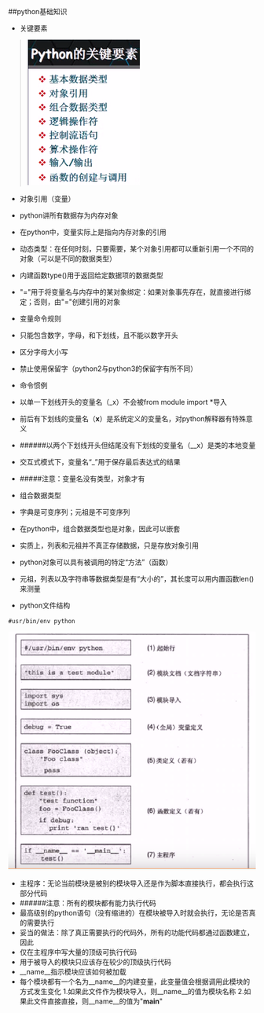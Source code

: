##python基础知识
- 关键要素
>![](image/2.png)
- 对象引用（变量）
 - python讲所有数据存为内存对象
 - 在python中，变量实际上是指向内存对象的引用
 - 动态类型：在任何时刻，只要需要，某个对象引用都可以重新引用一个不同的对象（可以是不同的数据类型）
 - 内建函数type()用于返回给定数据项的数据类型
 - "="用于将变量名与内存中的某对象绑定：如果对象事先存在，就直接进行绑定；否则，由"="创建引用的对象

  
- 变量命令规则
 - 只能包含数字，字母，和下划线，且不能以数字开头
 - 区分字母大小写
 - 禁止使用保留字（python2与python3的保留字有所不同）

  
- 命令惯例
 - 以单一下划线开头的变量名（_x）不会被from module import *导入
 - 前后有下划线的变量名（__x__）是系统定义的变量名，对python解释器有特殊意义
 - ######以两个下划线开头但结尾没有下划线的变量名（__x）是类的本地变量
 - 交互式模式下，变量名“_”用于保存最后表达式的结果

- #####注意：变量名没有类型，对象才有

- 组合数据类型
 - 字典是可变序列；元祖是不可变序列
 - 在python中，组合数据类型也是对象，因此可以嵌套
 - 实质上，列表和元祖并不真正存储数据，只是存放对象引用
 - python对象可以具有被调用的特定“方法”（函数）
 - 元祖，列表以及字符串等数据类型是有“大小的”，其长度可以用内置函数len()来测量
 

- python文件结构
```
#usr/bin/env python
```
![](image/4.png)

- 主程序：无论当前模块是被别的模块导入还是作为脚本直接执行，都会执行这部分代码
- ######注意：所有的模块都有能力执行代码
- 最高级别的python语句（没有缩进的）在模块被导入时就会执行，无论是否真的需要执行
- 妥当的做法：除了真正需要执行的代码外，所有的功能代码都通过函数建立，因此
 - 仅在主程序中写大量的顶级可执行代码
 - 用于被导入的模块只应该存在较少的顶级执行代码
- __name__指示模块应该如何被加载
 - 每个模块都有一个名为__name__的内建变量，此变量值会根据调用此模块的方式发生变化
 1.如果此文件作为模块导入，则__name__的值为模块名称
 2.如果此文件直接直接，则__name__的值为"__main__"

